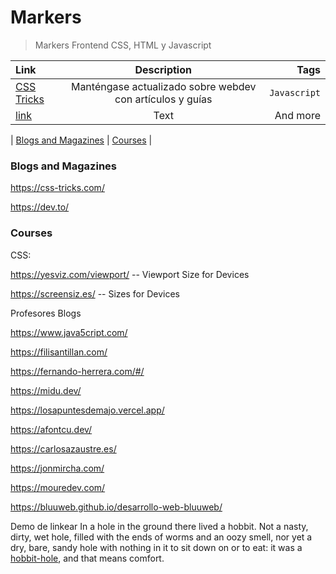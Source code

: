 Markers
=============

> Markers Frontend CSS, HTML y Javascript

| Link        | Description | Tags          |
| :---        |    :----:   |          ---: |
| [CSS Tricks](https://www.example.com/my%20great%20page)    | Manténgase actualizado sobre webdev con artículos y guías      | `` Javascript ``   |
| [link](https://www.example.com/my%20great%20page)   | Text        | And more      |


| [Blogs and Magazines](#blogs-and-magazines) | [Courses](#courses) |


### Blogs and Magazines

https://css-tricks.com/

https://dev.to/


### Courses


CSS:

https://yesviz.com/viewport/ -- Viewport Size for Devices

https://screensiz.es/ -- Sizes for Devices


Profesores Blogs


https://www.java5cript.com/

https://filisantillan.com/

https://fernando-herrera.com/#/

https://midu.dev/

https://losapuntesdemajo.vercel.app/

https://afontcu.dev/

https://carlosazaustre.es/

https://jonmircha.com/

https://mouredev.com/

https://bluuweb.github.io/desarrollo-web-bluuweb/


Demo de linkear In a hole in the ground there lived a hobbit. Not a nasty, dirty, wet hole, filled with the ends
of worms and an oozy smell, nor yet a dry, bare, sandy hole with nothing in it to sit down on or to
eat: it was a [hobbit-hole][1], and that means comfort.

[1]: <https://en.wikipedia.org/wiki/Hobbit#Lifestyle> "Hobbit lifestyles"

